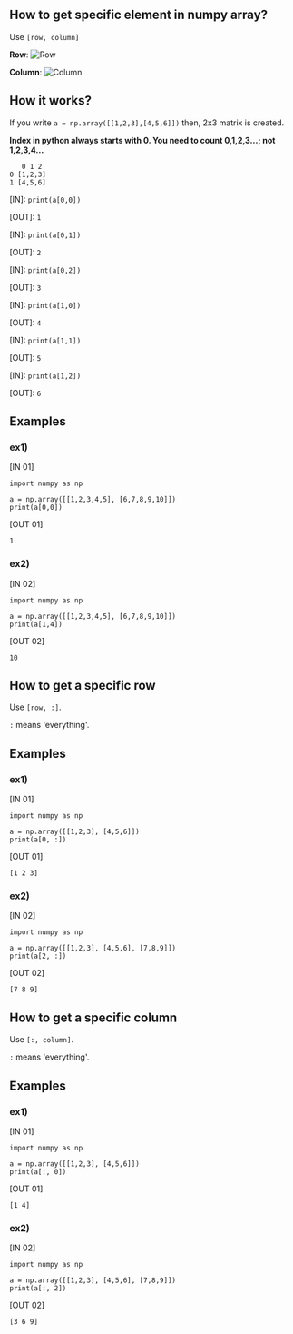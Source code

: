 ## How to get specific element in numpy array?
Use 
```[row, column]```

**Row**: 
![Row](https://upload.wikimedia.org/wikipedia/commons/thumb/a/a3/Matrix_Rows.svg/1024px-Matrix_Rows.svg.png)

**Column**:
![Column](https://upload.wikimedia.org/wikipedia/commons/thumb/3/3f/Matrix_Columns.svg/1024px-Matrix_Columns.svg.png)

## How it works?

If you write ``` a = np.array([[1,2,3],[4,5,6]]) ``` then, 2x3 matrix is created.

**Index in python always starts with 0. You need to count 0,1,2,3...; not 1,2,3,4...**
```
   0 1 2
0 [1,2,3]
1 [4,5,6]
```

[IN]: ``` print(a[0,0]) ```

[OUT]: ``` 1 ```

[IN]: ``` print(a[0,1]) ```

[OUT]: ``` 2 ```

[IN]: ``` print(a[0,2]) ```

[OUT]: ``` 3 ```

[IN]: ``` print(a[1,0]) ```

[OUT]: ``` 4 ```

[IN]: ``` print(a[1,1]) ```

[OUT]: ``` 5 ```

[IN]: ``` print(a[1,2]) ```

[OUT]: ``` 6 ```

## Examples

### ex1)
[IN 01]
```
import numpy as np

a = np.array([[1,2,3,4,5], [6,7,8,9,10]])
print(a[0,0])
```
[OUT 01]
```
1
```

### ex2)
[IN 02]
```
import numpy as np

a = np.array([[1,2,3,4,5], [6,7,8,9,10]])
print(a[1,4])
```
[OUT 02]
```
10
```

## How to get a specific row
Use ``` [row, :] ```.

```:``` means 'everything'.

## Examples
### ex1)
[IN 01]
```
import numpy as np

a = np.array([[1,2,3], [4,5,6]])
print(a[0, :])
```
[OUT 01]
```
[1 2 3]
```

### ex2)
[IN 02]
```
import numpy as np

a = np.array([[1,2,3], [4,5,6], [7,8,9]])
print(a[2, :])
```
[OUT 02]
```
[7 8 9]
```

## How to get a specific column
Use ```[:, column]```.

```:``` means 'everything'.

## Examples
### ex1)
[IN 01]
```
import numpy as np

a = np.array([[1,2,3], [4,5,6]])
print(a[:, 0])
```
[OUT 01]
```
[1 4]
```

### ex2)
[IN 02]
```
import numpy as np

a = np.array([[1,2,3], [4,5,6], [7,8,9]])
print(a[:, 2])
```
[OUT 02]
```
[3 6 9]
```

